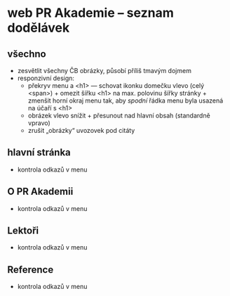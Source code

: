 # web PR Akademie – seznam dodělávek

## všechno

* zesvětlit všechny ČB obrázky, působí příliš tmavým dojmem
* responzivní design:
    * překryv menu a &lt;h1&gt; — schovat ikonku domečku vlevo (celý &lt;span&gt;) + omezit šířku &lt;h1&gt; na max. polovinu šířky stránky + zmenšit horní okraj menu tak, aby _spodní_ řádka menu byla usazená na účaří s &lt;h1&gt;
    * obrázek vlevo snížit + přesunout nad hlavní obsah (standardně vpravo)
    * zrušit „obrázky“ uvozovek pod citáty

## hlavní stránka

* kontrola odkazů v menu

## O PR Akademii

* kontrola odkazů v menu

## Lektoři

* kontrola odkazů v menu

## Reference

* kontrola odkazů v menu
